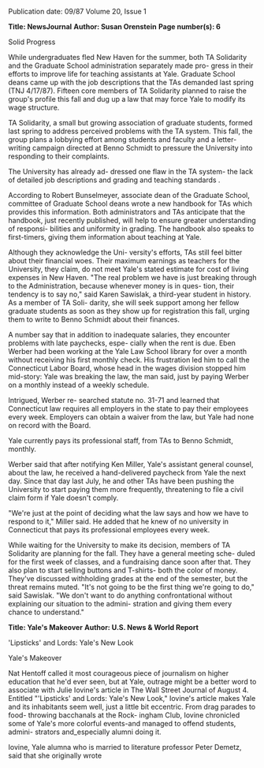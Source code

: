 Publication date: 09/87
Volume 20, Issue 1

**Title: NewsJournal**
**Author: Susan Orenstein**
**Page number(s): 6**

Solid Progress 

While undergraduates fled 
New 
Haven for the summer, both TA 
Solidarity and the Graduate School 
administration separately made pro-
gress in their efforts to improve life for 
teaching 
assistants 
at Yale. 
Graduate School deans came up with 
the job descriptions that the TAs 
demanded last spring (TNJ 4/17/87). 
Fifteen core members of TA Solidarity 
planned to raise the group's profile this 
fall and dug up a law that may force 
Yale to modify its wage structure.  

TA Solidarity, a small but growing 
association of graduate students, 
formed last spring to address perceived 
problems with the TA system. This 
fall, the group plans a lobbying effort 
among students and faculty and a 
letter-writing campaign directed at 
Benno Schmidt to pressure the University 
into responding to 
their 
complaints. 

The University has already ad-
dressed 
one flaw 
in 
the TA 
system- the lack of detailed job 
descriptions and grading and teaching 
standards . 

According 
to Robert 
Bunselmeyer, associate dean of the 
Graduate 
School, 
committee of 
Graduate School deans wrote a new 
handbook for TAs which provides this 
information. Both administrators and 
TAs anticipate that the handbook, just 
recently published, will help to ensure 
greater understanding of responsi-
bilities and uniformity in grading. The 
handbook also speaks to first-timers, 
giving 
them information about 
teaching at Yale. 

Although they acknowledge the Uni-
versity's efforts, TAs still feel bitter 
about their financial woes. Their 
maximum earnings as teachers for the 
University, they claim, do not meet 
Yale's stated estimate for cost of living 
expenses in New Haven. "The real 
problem we have is just breaking 
through 
to the 
Administration, 
because whenever money is in ques-
tion, their tendency is to say no," said 
Karen Sawislak, a third-year student 
in history. As a member of TA Soli-
darity, she will seek support among her 
fellow graduate students as soon as 
they show up for registration this fall, 
urging them to write to Benno Schmidt 
about their finances. 

A number say that in addition to 
inadequate salaries, they encounter 
problems with late paychecks, espe-
cially when the rent is due. Eben 
Werber had been working at the Yale 
Law School library for over a month 
without receiving his first monthly 
check. His frustration led him to call 
the Connecticut Labor Board, whose 
head in the wages division stopped him 
mid-story: Yale was breaking the law, 
the man said, just by paying Werber 
on a monthly instead of a weekly 
schedule. 

Intrigued, Werber re-
searched statute no. 31-71 and learned 
that Connecticut law requires all 
employers in the state to pay their 
employees every week. Employers can 
obtain a waiver from the law, but Yale 
had none on record with the Board. 

Yale currently pays its professional 
staff, from TAs to Benno Schmidt, 
monthly. 

Werber said that after notifying Ken 
Miller, 
Yale's 
assistant general 
counsel, about the law, he received a 
hand-delivered paycheck from Yale the 
next day. Since that day last July, he 
and other TAs have been pushing the 
University to start paying them more 
frequently, threatening to file a civil 
claim form if Yale doesn't comply. 

"We're just at the point of deciding 
what the law says and how we have to 
respond to it," Miller said. He added 
that he knew of no university in 
Connecticut that pays its professional 
employees every week. 

While waiting for the University to 
make its decision, members of TA 
Solidarity are planning for the fall. 
They have a general meeting sche-
duled for the first week of classes, and a 
fundraising dance soon after that. 
They also plan to start selling buttons 
and T-shirts- both the color of money. 
They've discussed withholding grades 
at the end of the semester, but the 
threat remains muted. "It's not going 
to be the first thing we're going to do," 
said Sawislak. "We don't want to do 
anything confrontational 
without 
explaining our situation to the admini-
stration and giving them every chance 
to understand." 


**Title: Yale's Makeover**
**Author:  U.S. News & World Report**

'Lipsticks' and Lords: Yale's New Look 

Yale's Makeover 

Nat Hentoff called 
it 
most 
courageous piece of journalism on 
higher education that he'd ever seen, 
but at Yale, outrage might be a better 
word to associate with Julie Iovine's 
article in The Wall Street Journal of 
August 4. Entitled "'Lipsticks' and 
Lords: Yale's New Look," Iovine's 
article makes Yale and its inhabitants 
seem 
well, just a 
little bit 
eccentric. From drag parades to food-
throwing bacchanals at the Rock-
ingham Club, Iovine chronicled some 
of Yale's more colorful events-and 
managed to offend students, admini-
strators and_especially alumni doing it. 

Iovine, 
Yale alumna who is 
married to literature professor Peter 
Demetz, said that she originally wrote